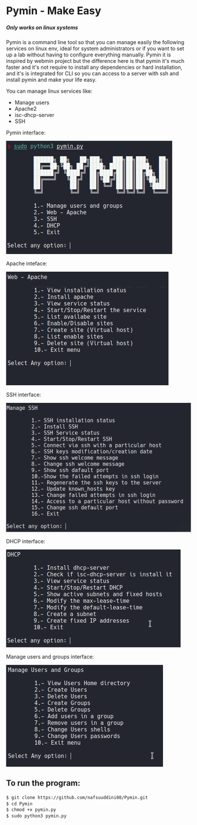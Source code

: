 # Pymin - Make Easy

##### Only works on linux systems

Pymin is a command line tool so that you can manage easily the following services on linux env, ideal for system administrators or if you want to set up a lab without having to configure everything manually. Pymin it is inspired by webmin project but the difference here is that pymin it's much faster and it's not require to install any dependencies or hard installation, and it's is integrated for CLI so you can access to a server with ssh and install pymin and make your life easy.

You can manage linux services like:
- Manage users
- Apache2
- isc-dhcp-server
- SSH

Pymin interface:

![screen1](/images/screen1.png)

Apache inteface:

![screen1](/images/screen2.png)

SSH interface:

![screen1](/images/screen3.png)

DHCP interface:

![screen1](/images/screen4.png)

Manage users and groups interface:

![screen1](/images/screen5.png)

## To run the program:

```bash
$ git clone https://github.com/nafsuuddini08/Pymin.git
$ cd Pymin
$ chmod +x pymin.py
$ sudo python3 pymin.py
```
